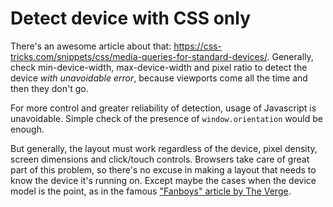 # Detect device with CSS only

There's an awesome article about that:
<https://css-tricks.com/snippets/css/media-queries-for-standard-devices/>.
Generally, check min-device-width, max-device-width and pixel
ratio to detect the device _with unavoidable error_, because
viewports come all the time and then they don't go.

For more control and greater reliability of detection, usage of
Javascript is unavoidable. Simple check of the presence of
`window.orientation` would be enough.

But generally, the layout must work regardless of the device,
pixel density, screen dimensions and click/touch controls.
Browsers take care of great part of this problem, so there's no
excuse in making a layout that needs to know the device it's
running on. Except maybe the cases when the device model is the
point, as in the famous ["Fanboys" article by The
Verge](https://www.theverge.com/2014/1/21/5307992/inside-the-mind-of-a-fanboy).
